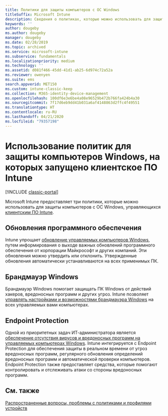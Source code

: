 ```yaml
---
title: Политики для защиты компьютеров с ОС Windows
titleSuffix: Microsoft Intune
description: Сведения о политиках, которые можно использовать для защиты компьютеров с Windows, когда они управляются с помощью клиентского ПО Intune.
keywords: ''
author: dougeby
ms.author: dougeby
manager: dougeby
ms.date: 02/28/2019
ms.topic: archived
ms.service: microsoft-intune
ms.subservice: fundamentals
ms.localizationpriority: medium
ms.technology: ''
ms.assetid: d081f466-45dd-41d1-ab25-6d974c72a52a
ms.reviewer: owenyen
ms.suite: ems
search.appverid: MET150
ms.custom: intune-classic-keep
ms.collection: M365-identity-device-management
ms.openlocfilehash: 100df6e3e6be4a08e96529b472b766fa424b4a30
ms.sourcegitcommit: 7f17d6eb9dd41b031a6af4148863d2ffc4f49551
ms.translationtype: HT
ms.contentlocale: ru-RU
ms.lasthandoff: 04/21/2020
ms.locfileid: "79357198"
---
```

# <a name="use-policies-to-help-protect-windows-pcs-that-run-the-intune-client-software"></a>Использование политик для защиты компьютеров Windows, на которых запущено клиентское ПО Intune

[!INCLUDE [classic-portal](../includes/classic-portal.md)]

Microsoft Intune предоставляет три политики, которые можно использовать для защиты компьютеров с ОС Windows, управляющихся [клиентским ПО Intune](manage-windows-pcs-with-microsoft-intune.md).

## <a name="software-updates"></a>Обновления программного обеспечения

Intune упрощает [обновление управляемых компьютеров Windows](keep-windows-pcs-up-to-date-with-software-updates-in-microsoft-intune.md), путем информирования о выходе важных обновлений программного обеспечения от корпорации Майкрософт и других компаний. Эти обновления можно утвердить или отклонить. Утвержденные обновления автоматически устанавливаются на всех применимых ПК.

## <a name="windows-firewall"></a>Брандмауэр Windows

Брандмауэр Windows помогает защищать ПК Windows от действий хакеров, вредоносных программ и других угроз. Intune позволяет [управлять настройками и возможностями брандмауэра Windows](help-protect-windows-pcs-using-windows-firewall-policies-in-microsoft-intune.md) на всех управляемых вами компьютерах.

## <a name="endpoint-protection"></a>Endpoint Protection

Одной из приоритетных задач ИТ-администратора является [ обеспечение отсутствия вирусов и вредоносных программ на управляемых компьютерах Windows](help-secure-windows-pcs-with-endpoint-protection-for-microsoft-intune.md). Intune интегрируется с Endpoint Protection для обеспечения защиты в реальном времени от угроз вредоносных программ, регулярного обновления определений вредоносных программ и автоматической проверки компьютеров. Endpoint Protection также предоставляет средства, которые помогают контролировать и отслеживать атаки со стороны вредоносных программ.

## <a name="see-also"></a>См. также

[Распространенные вопросы, проблемы с политиками и профилями устройств](../configuration/device-profile-troubleshoot.md)

